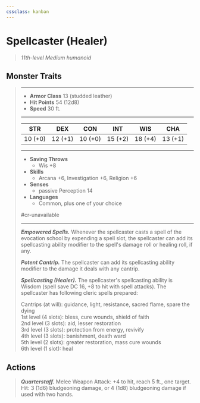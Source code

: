```yaml
---
cssclass: kanban
---
```


# Spellcaster (Healer)
>*11th-level Medium humanoid*
## Monster Traits
>___
>- **Armor Class** 13 (studded leather)
>- **Hit Points** 54 (12d8)
>- **Speed** 30 ft.
>___
>|STR|DEX|CON|INT|WIS|CHA|
>|:---:|:---:|:---:|:---:|:---:|:---:|
>|10 (+0)|12 (+1)|10 (+0)|15 (+2)|18 (+4)|13 (+1)|
>___
>- **Saving Throws**
>	 - Wis +8
>- **Skills**
>	 - Arcana +6, Investigation +6, Religion +6
>- **Senses**
>	 - passive Perception 14
>- **Languages**
>	 - Common, plus one of your choice
>
> #cr-unavailable
>___
>***Empowered Spells.*** Whenever the spellcaster casts a spell of the evocation school by expending a spell slot, the spellcaster can add its spellcasting ability modifier to the spell's damage roll or healing roll, if any.  
>
>***Potent Cantrip.*** The spellcaster can add its spellcasting ability modifier to the damage it deals with any cantrip.  
>
>***Spellcasting (Healer).*** The spellcaster's spellcasting ability is Wisdom (spell save DC 16, +8 to hit with spell attacks). The spellcaster has following cleric spells prepared:  
>
>Cantrips (at will): guidance, light, resistance, sacred flame, spare the dying  
>1st level (4 slots): bless, cure wounds, shield of faith  
>2nd level (3 slots): aid, lesser restoration  
>3rd level (3 slots): protection from energy, revivify  
>4th level (3 slots): banishment, death ward  
>5th level (2 slots): greater restoration, mass cure wounds  
>6th level (1 slot): heal  
>
## Actions
>***Quarterstaff.*** Melee Weapon Attack: +4 to hit, reach 5 ft., one target. Hit: 3 (1d6) bludgeoning damage, or 4 (1d8) bludgeoning damage if used with two hands.